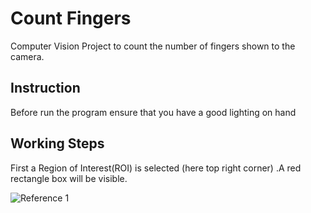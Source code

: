 # Count Fingers
Computer Vision Project to count the number of fingers shown to the camera.

## Instruction
Before run the program ensure that you have a good lighting on hand

## Working Steps
First a Region of Interest(ROI) is selected (here top right corner) .A red rectangle box will be visible.

![Reference 1](https://user-images.githubusercontent.com/56214309/80413431-150cab80-88ed-11ea-94dd-fbbc0c41fa6e.png)


